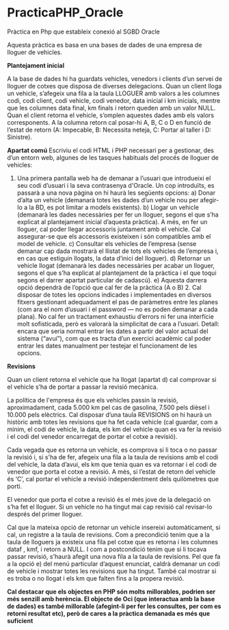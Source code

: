 # PracticaPHP_Oracle
Pràctica en Php que estableix conexió al SGBD Oracle

Aquesta pràctica es basa en una bases de dades de una empresa de lloguer de vehicles.

<b>Plantejament inicial</b>

A la base de dades hi ha guardats vehicles, venedors i clients d’un servei de lloguer de cotxes que
disposa de diverses delegacions. Quan un client lloga un vehicle, s’afegeix una fila a la taula
LLOGUER amb valors a les columnes codi, codi client, codi vehicle, codi venedor, data inicial i km
inicials, mentre que les columnes data final, km finals i retorn queden amb un valor NULL. Quan el
client retorna el vehicle, s’omplen aquestes dades amb els valors corresponents. A la columna
retorn cal posar-hi A, B, C o D en funció de l’estat de retorn (A: Impecable, B: Necessita neteja, C:
Portar al taller i D: Sinistre).

<b>Apartat comú</b>
Escriviu el codi HTML i PHP necessari per a gestionar, des d’un entorn web, algunes de les
tasques habituals del procés de lloguer de vehicles:

1. Una primera pantalla web ha de demanar a l’usuari que introdueixi el seu codi d’usuari i
la seva contrasenya d'Oracle. Un cop introduïts, es passarà a una nova pàgina on hi haurà
les següents opcions:
        a) Donar d’alta un vehicle (demanarà totes les dades d’un vehicle nou per afegir-lo
        a la BD, es pot limitar a models existents).
        b) Llogar un vehicle (demanarà les dades necessàries per fer un lloguer, segons el
        que s’ha explicat al plantejament inicial d’aquesta pràctica). A més, en fer un
        lloguer, cal poder llegar accessoris juntament amb el vehicle. Cal assegurar-se que
        els accessoris existeixen i són compatibles amb el model de vehicle.
        c) Consultar els vehicles de l’empresa (sense demanar cap dada mostrarà el llistat
        de tots els vehicles de l’empresa i, en cas que estiguin llogats, la data d’inici del
        lloguer).
        d) Retornar un vehicle llogat (demanarà les dades necessàries per acabar un
        lloguer, segons el que s’ha explicat al plantejament de la pràctica i el que toqui
        segons el darrer apartat particular de cadascú).
        e) Aquesta darrera opció dependrà de l’opció que cal fer de la pràctica (A o B)
        2. Cal disposar de totes les opcions indicades i implementades en diversos fitxers
        gestionant adequadament el pas de paràmetres entre les planes (com ara el nom d’usuari i
        el password — no es poden demanar a cada plana). No cal fer un tractament exhaustiu
        d’errors ni fer una interfície molt sofisticada, però es valorarà la simplicitat de cara a
        l’usuari.
Detall: encara que seria normal entrar les dates a partir del valor actual del sistema (“avui”), com
que es tracta d’un exercici acadèmic cal poder entrar les dates manualment per testejar el
funcionament de les opcions.

<b> Revisions</b>

Quan un client retorna el vehicle que ha llogat (apartat d) cal comprovar si el vehicle s’ha de portar
a passar la revisió mecànica. 

La política de l'empresa és que els vehicles passin la revisió, aproximadament, cada 5.000 km pel cas de gasolina, 7.500 pels dièsel i 10.000 pels elèctrics. Cal disposar d’una taula REVISIONS on hi haurà un històric amb totes les revisions que ha fet cada vehicle (cal guardar, com a mínim, el codi de vehicle, la data, els km del vehicle quan es va fer la
revisió i el codi del venedor encarregat de portar el cotxe a revisió). 

Cada vegada que es retorna un vehicle, es comprova si li toca o no passar la revisió i, si s'ha de fer, afegeix una fila a la taula de revisions amb el codi del vehicle, la data d’avui, els km que tenia quan es va retornar i el codi de venedor que porta el cotxe a revisió. A més, si l’estat de retorn del vehicle és ‘C’, cal portar el vehicle a revisió independentment dels quilòmetres que porti. 

El venedor que porta el cotxe a revisió és el més jove de la delegació on s’ha fet el lloguer. Si un vehicle no ha tingut mai cap revisió cal revisar-lo després del primer lloguer.

Cal que la mateixa opció de retornar un vehicle insereixi automàticament, si cal, un registre a la taula de revisions. Com a precondició tenim que a la taula de lloguers ja existeix una fila pel cotxe que es retorna i les columnes dataf , kmf, i retorn a NULL. I com a postcondició tenim que si li tocava passar revisió, s'haurà afegit una nova fila a la taula de revisions. Pel que fa a la opció e) del menú particular d’aquest enunciat, caldrà demanar un codi de vehicle i mostrar totes les revisions que ha tingut. També cal mostrar si es troba o no llogat i els km que falten fins a la propera revisió.

<b>Cal destacar que els objectes en PHP són molts millorables, podrien ser més senzill amb herència. 
El objecte de Oci (que interactua amb la base de dades) es també millorable (afegint-li per fer les consultes, per com es retorni resultat etc), però de cares a la pràctica demanada es més que suficient </b>
